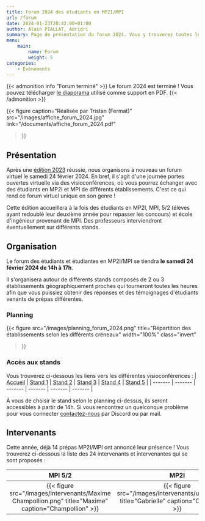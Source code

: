 ```yaml
---
title: Forum 2024 des étudiants en MP2I/MPI
url: /forum
date: 2024-01-23T20:42:00+01:00
author: Alain PIALLAT, Adridri
summary: Page de présentation du forum 2024. Vous y trouverez toutes les informations concernant le forum de la filière MPI-MP2I, édition 2024.
menu:
    main:
        name: Forum
        weight: 5
categories:
    - Évènements
---
```


{{< admonition info "Forum terminé" >}}
Le forum 2024 est terminé ! Vous pouvez télécharger [le diaporama](/documents/diaporama_forum_2024.pdf) utilisé comme support en PDF.
{{< /admonition >}}

{{< figure
    caption="Réalisée par Tristan (Fermat)"
    src="/images/affiche_forum_2024.jpg"
    link="/documents/affiche_forum_2024.pdf"
>}}

## Présentation

Après une [édition 2023](/posts/forum-2023/) réussie, nous organisons à nouveau un forum virtuel le samedi 24 février 2024.
En bref, il s'agit d'une journée portes ouvertes virtuelle via des visioconférences, où vous pourrez échanger avec des étudiants en MP2I et MPI de différents établissements. C'est ce qui rend ce forum virtuel unique en son genre !

Cette édition accueillera à la fois des étudiants en MP2I, MPI, 5/2 (élèves ayant redoublé leur deuxième année pour repasser les concours) et école d'ingénieur provenant de MPI. Des professeurs interviendront éventuellement sur différents stands.

## Organisation

Le forum des étudiants et étudiantes en MP2I/MPI se tiendra **le samedi 24 février 2024 de 14h à 17h**.

Il s'organisera autour de différents stands composés de 2 ou 3 établissements géographiquement proches qui tourneront toutes les heures afin que vous puissiez obtenir des réponses et des témoignages d'étudiants venants de prépas différentes.

### Planning

{{< figure
    src="/images/planning_forum_2024.png"
    title="Répartition des établissements selon les différents créneaux"
    width="100%"
    class="invert"
>}}

### Accès aux stands

Vous trouverez ci-dessous les liens vers les différentes visioconférences :
| [Accueil][Accueil] | [Stand 1][Stand1] | [Stand 2][Stand2] | [Stand 3][Stand3] | [Stand 4][Stand4] | [Stand 5][Stand5] |
| ------- | ------- | ------- | ------- | ------- | ------- |

[Accueil]: <https://visio-agents.education.fr/meeting/signin/303212/creator/96179/hash/0d589c5c42406ba1d47945947cedf1a30ab2f5ef> "Accueil"

[Stand1]: <https://visio-agents.education.fr/meeting/signin/303213/creator/96179/hash/573bd8c0e355964a0d4471744bb40ef6ffae4596> "Stand 1"

[Stand2]: <https://visio-agents.education.fr/meeting/signin/303216/creator/96179/hash/30ccf6036a18ae6e651522b8447bb99c79712efc> "Stand 2"

[Stand3]: <https://visio-agents.education.fr/meeting/signin/303217/creator/96179/hash/f6046e66f473c7f7b841ca63821133ccf203bf90> "Stand 3"

[Stand4]: <https://visio-agents.education.fr/meeting/signin/303218/creator/96179/hash/f991ca9488204a02a6b5eea61734e5b4632f8503> "Stand 4"

[Stand5]: <https://visio-agents.education.fr/meeting/signin/303219/creator/96179/hash/d7b9d425e8a54507f126547052383e8bc8605088> "Stand 5"

À vous de choisir le stand selon le planning ci-dessus, ils seront accessibles à partir de 14h. Si vous rencontrez un quelconque problème pour vous connecter [contactez-nous](https://prepas-mp2i.fr/contact/) par Discord ou par mail.

## Intervenants

Cette année, déjà 14 prépas MP2I/MPI ont annoncé leur présence ! Vous trouverez ci-dessous la liste des 24 intervenants et intervenantes qui se sont proposés :

| MPI 5/2 | MP2I | MPI 5/2 | MPI 3/2 | PSI (ex MP2I) | MP2I | intégré (ULM) | MPI 3/2 | MPI 3/2 | MPI 5/2 | MPI 3/2 | MP2I | MPI 3/2 | MP2I | MPI 3/2 | MP2I | MP2I | intégré (Mines Paris) | MP2I | MPI 3/2 | MP2I | MPI 3/2 | MPI 3/2 | MP2I |
|:----:|:----:|:----:|:----:|:----:|:----:|:----:|:----:|:----:|:----:|:----:|:----:|:----:|:----:|:----:|:----:|:----:|:----:|:----:|:----:|:----:|:----:|:----:|:----:|
| {{< figure src="/images/intervenants/Maxime Champollion.png" title="Maxime" caption="Champollion" >}} | {{< figure src="/images/intervenants/unknown.png" title="Gabrielle" caption="Clémenceau" >}} | {{< figure src="/images/intervenants/Timothé Colbert.png" title="Timothé" caption="Colbert" >}} | {{< figure src="/images/intervenants/Joachim Descartes.png" title="Joachim" caption="Descartes" >}} | {{< figure src="/images/intervenants/unknown.png" title="Leonard" caption="Descartes" >}} | {{< figure src="/images/intervenants/Pauline Descartes.png" title="Pauline" caption="Descartes" >}} | {{< figure src="/images/intervenants/Clément Faidherbe.png" title="Clément" caption="Faidherbe" >}} | {{< figure src="/images/intervenants/Tristan Fermat.png" title="Tristan" caption="Fermat" >}} | {{< figure src="/images/intervenants/Antonin Fermat.png" title="Antonin" caption="Fermat" >}} | {{< figure src="/images/intervenants/Alain Gay Lussac.png" title="Alain" caption="Gay-Lussac" >}} | {{< figure src="/images/intervenants/Emma Gay Lussac.png" title="Emma" caption="Gay-Lussac" >}} | {{< figure src="/images/intervenants/Pierre Kleber.png" title="Pierre" caption="Kléber" >}} | {{< figure src="/images/intervenants/unknown.png" title="Solène" caption="Le Parc" >}} | {{< figure src="/images/intervenants/Olivier Lycée du Parc.png" title="Olivier" caption="Le Parc" >}} | {{< figure src="/images/intervenants/unknown.png" title="Paul" caption="Les Lazaristes" >}} | {{< figure src="/images/intervenants/unknown.png" title="Killian" caption="Lesage" >}} | {{< figure src="/images/intervenants/Idrisse Louis le Grand.png" title="Idrisse" caption="Louis le Grand" >}} | {{< figure src="/images/intervenants/Nathan Saint Louis.png" title="Nathan" caption="Saint-Louis" >}} | {{< figure src="/images/intervenants/Antoine Descartes.png" title="Antoine" caption="Descartes" >}} | {{< figure src="/images/intervenants/Jeremy CIV.gif" title="Jeremy" caption="CIV" >}} | {{< figure src="/images/intervenants/unknown.png" title="Paul" caption="Faidherbe" >}} | {{< figure src="/images/intervenants/unknown.png" title="Victor" caption="Lesage" >}} | {{< figure src="/images/intervenants/unknown.png" title="Romain" caption="CIV" >}} | {{< figure src="/images/intervenants/unknown.png" title="Félix" caption="Clémenceau" >}} |
